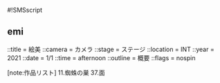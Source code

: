 #!SMSscript

## emi

::title = 絵美
::camera = カメラ
::stage = ステージ
::location = INT
::year = 2021
::date = 1/1
::time = afternoon
::outline = 概要
::flags = nospin

[note:作品リスト]
11.蜘蛛の巣
37.面
